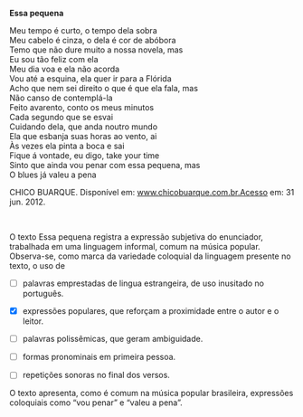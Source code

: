

**Essa pequena**

Meu tempo é curto, o tempo dela sobra\
Meu cabelo é cinza, o dela é cor de abóbora\
Temo que não dure muito a nossa novela, mas\
Eu sou tão feliz com ela\
Meu dia voa e ela não acorda\
Vou até a esquina, ela quer ir para a Flórida\
Acho que nem sei direito o que é que ela fala, mas\
Não canso de contemplá-la\
Feito avarento, conto os meus minutos\
Cada segundo que se esvai\
Cuidando dela, que anda noutro mundo\
Ela que esbanja suas horas ao vento, ai\
Às vezes ela pinta a boca e sai\
Fique á vontade, eu digo, take your time\
Sinto que ainda vou penar com essa pequena, mas\
O blues já valeu a pena

CHICO BUARQUE. Disponível em: www.chicobuarque.com.br.Acesso em: 31 jun. 2012.

 

O texto Essa pequena registra a expressão subjetiva do enunciador, trabalhada em uma linguagem informal, comum na música popular. Observa-se, como marca da variedade coloquial da linguagem presente no texto, o uso de



- [ ] palavras emprestadas de lingua estrangeira, de uso inusitado no português.
- [x] expressões populares, que reforçam a proximidade entre o autor e o leitor.
- [ ] palavras polissêmicas, que geram ambiguidade.
- [ ] formas pronominais em primeira pessoa.
- [ ] repetições sonoras no final dos versos.


O texto apresenta, como é comum na música popular brasileira, expressões coloquiais como “vou penar” e “valeu a pena”.

        